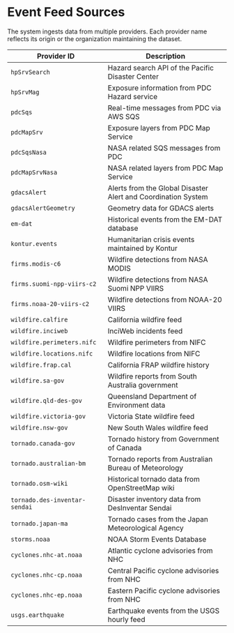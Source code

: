 # Event Feed Sources

The system ingests data from multiple providers. Each provider name reflects its origin or the organization maintaining the dataset.

| Provider ID | Description |
| ----------- | ----------- |
| `hpSrvSearch` | Hazard search API of the Pacific Disaster Center |
| `hpSrvMag` | Exposure information from PDC Hazard service |
| `pdcSqs` | Real-time messages from PDC via AWS SQS |
| `pdcMapSrv` | Exposure layers from PDC Map Service |
| `pdcSqsNasa` | NASA related SQS messages from PDC |
| `pdcMapSrvNasa` | NASA related layers from PDC Map Service |
| `gdacsAlert` | Alerts from the Global Disaster Alert and Coordination System |
| `gdacsAlertGeometry` | Geometry data for GDACS alerts |
| `em-dat` | Historical events from the EM-DAT database |
| `kontur.events` | Humanitarian crisis events maintained by Kontur |
| `firms.modis-c6` | Wildfire detections from NASA MODIS |
| `firms.suomi-npp-viirs-c2` | Wildfire detections from NASA Suomi NPP VIIRS |
| `firms.noaa-20-viirs-c2` | Wildfire detections from NOAA-20 VIIRS |
| `wildfire.calfire` | California wildfire feed |
| `wildfire.inciweb` | InciWeb incidents feed |
| `wildfire.perimeters.nifc` | Wildfire perimeters from NIFC |
| `wildfire.locations.nifc` | Wildfire locations from NIFC |
| `wildfire.frap.cal` | California FRAP wildfire history |
| `wildfire.sa-gov` | Wildfire reports from South Australia government |
| `wildfire.qld-des-gov` | Queensland Department of Environment data |
| `wildfire.victoria-gov` | Victoria State wildfire feed |
| `wildfire.nsw-gov` | New South Wales wildfire feed |
| `tornado.canada-gov` | Tornado history from Government of Canada |
| `tornado.australian-bm` | Tornado reports from Australian Bureau of Meteorology |
| `tornado.osm-wiki` | Historical tornado data from OpenStreetMap wiki |
| `tornado.des-inventar-sendai` | Disaster inventory data from DesInventar Sendai |
| `tornado.japan-ma` | Tornado cases from the Japan Meteorological Agency |
| `storms.noaa` | NOAA Storm Events Database |
| `cyclones.nhc-at.noaa` | Atlantic cyclone advisories from NHC |
| `cyclones.nhc-cp.noaa` | Central Pacific cyclone advisories from NHC |
| `cyclones.nhc-ep.noaa` | Eastern Pacific cyclone advisories from NHC |
| `usgs.earthquake` | Earthquake events from the USGS hourly feed |

